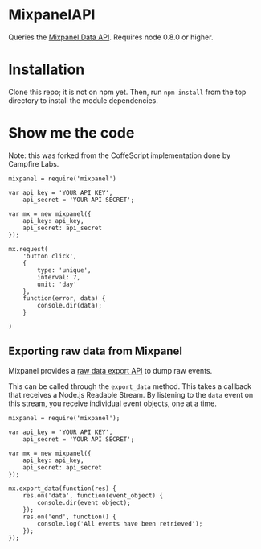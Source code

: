 MixpanelAPI
===========

Queries the [Mixpanel Data API](http://mixpanel.com/api/docs/guides/api/v2).
Requires node 0.8.0 or higher.

Installation
============
Clone this repo; it is not on npm yet. Then, run `npm install` from the top
directory to install the module dependencies.

Show me the code
================

Note: this was forked from the CoffeScript implementation done by Campfire Labs.

    mixpanel = require('mixpanel')

    var api_key = 'YOUR API KEY',
        api_secret = 'YOUR API SECRET';

    var mx = new mixpanel({
        api_key: api_key,
        api_secret: api_secret
    });

    mx.request(
        'button click',
        {
            type: 'unique',
            interval: 7,
            unit: 'day'
        },
        function(error, data) {
            console.dir(data);
        }
            
    )

Exporting raw data from Mixpanel
--------------------------------

Mixpanel provides a [raw data export API](https://mixpanel.com/docs/api-documentation/exporting-raw-data-you-inserted-into-mixpanel)
to dump raw events.

This can be called through the `export_data` method. This takes a callback that
receives a Node.js Readable Stream. By listening to the `data` event on this
stream, you receive individual event objects, one at a time.

    mixpanel = require('mixpanel');

    var api_key = 'YOUR API KEY',
        api_secret = 'YOUR API SECRET';

    var mx = new mixpanel({
        api_key: api_key,
        api_secret: api_secret
    });

    mx.export_data(function(res) {
        res.on('data', function(event_object) {
            console.dir(event_object);
        });
        res.on('end', function() {
            console.log('All events have been retrieved');
        });
    });

